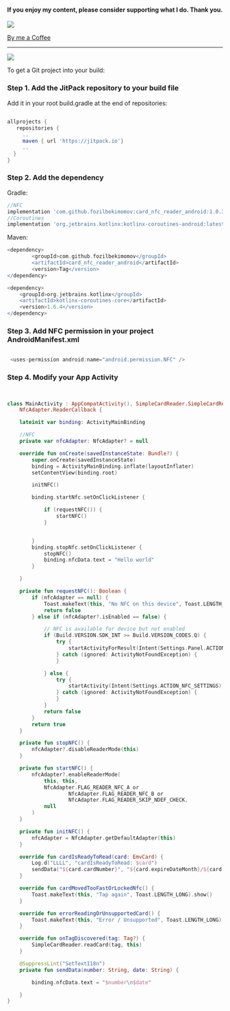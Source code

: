 #### If you enjoy my content, please consider supporting what I do. Thank you.

[![](https://user-images.githubusercontent.com/36783954/183887369-a0565898-0ed7-4049-877a-c688503aad90.png)](https://www.buymeacoffee.com/fozilbekimomov)

[By me a Coffee](https://www.buymeacoffee.com/fozilbekimomov)

***
[![](https://jitpack.io/v/FozilbekImomov/card_nfc_reader_android.svg)](https://jitpack.io/#FozilbekImomov/card_nfc_reader_android)




To get a Git project into your build:

### Step 1. Add the JitPack repository to your build file

Add it in your root build.gradle at the end of repositories:

```gradle
  
allprojects {
   repositories {
     ..
     maven { url 'https://jitpack.io'}
     ..
  }
}

```

### Step 2. Add the dependency

Gradle:

```gradle
//NFC
implementation 'com.github.fozilbekimomov:card_nfc_reader_android:1.0.3'
//Coroutines
implementation 'org.jetbrains.kotlinx:kotlinx-coroutines-android:latest-version'
```
Maven:

```gradle
<dependency>
	    <groupId>com.github.fozilbekimomov</groupId>
	    <artifactId>card_nfc_reader_android</artifactId>
	    <version>Tag</version>
</dependency>

<dependency>
    <groupId>org.jetbrains.kotlinx</groupId>
    <artifactId>kotlinx-coroutines-core</artifactId>
    <version>1.6.4</version>
</dependency>

```

### Step 3. Add NFC permission in your project AndroidManifest.xml

```gradle

 <uses-permission android:name="android.permission.NFC" />

```

### Step 4. Modify your App Activity

```kotlin


class MainActivity : AppCompatActivity(), SimpleCardReader.SimpleCardReaderCallback,
    NfcAdapter.ReaderCallback {

    lateinit var binding: ActivityMainBinding

    //NFC
    private var nfcAdapter: NfcAdapter? = null

    override fun onCreate(savedInstanceState: Bundle?) {
        super.onCreate(savedInstanceState)
        binding = ActivityMainBinding.inflate(layoutInflater)
        setContentView(binding.root)

        initNFC()

        binding.startNfc.setOnClickListener {

            if (requestNFC()) {
                startNFC()
            }


        }
        binding.stopNfc.setOnClickListener {
            stopNFC()
            binding.nfcData.text = "Hello world"
        }

    }

    private fun requestNFC(): Boolean {
        if (nfcAdapter == null) {
            Toast.makeText(this, "No NFC on this device", Toast.LENGTH_LONG).show()
            return false
        } else if (nfcAdapter?.isEnabled == false) {

            // NFC is available for device but not enabled
            if (Build.VERSION.SDK_INT >= Build.VERSION_CODES.Q) {
                try {
                    startActivityForResult(Intent(Settings.Panel.ACTION_NFC), 2265)
                } catch (ignored: ActivityNotFoundException) {
                }

            } else {
                try {
                    startActivity(Intent(Settings.ACTION_NFC_SETTINGS))
                } catch (ignored: ActivityNotFoundException) {
                }
            }
            return false
        }
        return true
    }

    private fun stopNFC() {
        nfcAdapter?.disableReaderMode(this)
    }

    private fun startNFC() {
        nfcAdapter?.enableReaderMode(
            this, this,
            NfcAdapter.FLAG_READER_NFC_A or
                    NfcAdapter.FLAG_READER_NFC_B or
                    NfcAdapter.FLAG_READER_SKIP_NDEF_CHECK,
            null
        )
    }

    private fun initNFC() {
        nfcAdapter = NfcAdapter.getDefaultAdapter(this)
    }

    override fun cardIsReadyToRead(card: EmvCard) {
        Log.d("LLLL", "cardIsReadyToRead: $card")
        sendData("${card.cardNumber}", "${card.expireDateMonth}/${card.expireDateYear}")
    }

    override fun cardMovedTooFastOrLockedNfc() {
        Toast.makeText(this, "Tap again", Toast.LENGTH_LONG).show()
    }

    override fun errorReadingOrUnsupportedCard() {
        Toast.makeText(this, "Error / Unsupported", Toast.LENGTH_LONG).show()
    }

    override fun onTagDiscovered(tag: Tag?) {
        SimpleCardReader.readCard(tag, this)
    }

    @SuppressLint("SetTextI18n")
    private fun sendData(number: String, date: String) {

        binding.nfcData.text = "$number\n$date"

    }
}

```
